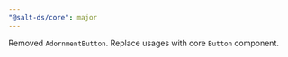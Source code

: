 ```yaml
---
"@salt-ds/core": major
---
```


Removed `AdornmentButton`. Replace usages with core `Button` component.
